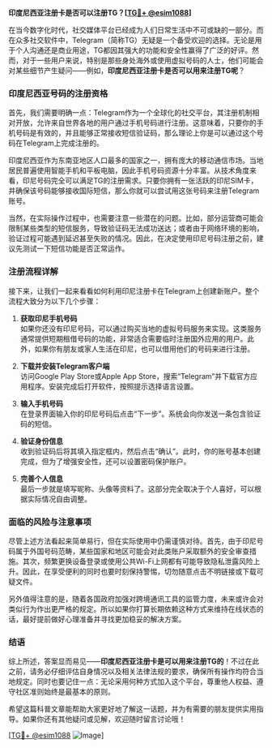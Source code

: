 **印度尼西亚注册卡是否可以注册TG？[[TG💪+ @esim1088](https://t.me/s/esim1088)]**

在当今数字化时代，社交媒体平台已经成为人们日常生活中不可或缺的一部分。而在众多社交软件中，Telegram（简称TG）无疑是一个备受欢迎的选择。无论是用于个人沟通还是商业用途，TG都因其强大的功能和安全性赢得了广泛的好评。然而，对于一些用户来说，特别是那些身处海外或使用虚拟号码的人士，他们可能会对某些细节产生疑问——例如，**印度尼西亚注册卡是否可以用来注册TG呢**？

### 印度尼西亚号码的注册资格

首先，我们需要明确一点：Telegram作为一个全球化的社交平台，其注册机制相对开放，允许来自世界各地的用户通过手机号码进行注册。这意味着，只要你的手机号码是有效的，并且能够正常接收短信验证码，那么理论上你是可以通过这个号码在Telegram上完成注册的。

印度尼西亚作为东南亚地区人口最多的国家之一，拥有庞大的移动通信市场。当地居民普遍使用智能手机和平板电脑，因此手机号码资源十分丰富。从技术角度来看，印尼号码完全可以满足TG的注册需求。只要你拥有一张活跃的印尼SIM卡，并确保该号码能够接收国际短信，那么你就可以尝试用这张号码来注册Telegram账号。

当然，在实际操作过程中，也需要注意一些潜在的问题。比如，部分运营商可能会限制某些类型的短信服务，导致验证码无法成功送达；或者由于网络环境的影响，验证过程可能遇到延迟甚至失败的情况。因此，在决定使用印尼号码注册之前，建议先测试一下短信功能是否正常运作。

### 注册流程详解

接下来，让我们一起来看看如何利用印尼注册卡在Telegram上创建新账户。整个流程大致分为以下几个步骤：

1. **获取印尼手机号码**  
   如果你还没有印尼号码，可以通过购买当地的虚拟号码服务来实现。这类服务通常提供短期租借号码的功能，非常适合需要临时注册国外应用的用户。此外，如果你有朋友或家人生活在印尼，也可以借用他们的号码来进行注册。

2. **下载并安装Telegram客户端**  
   访问Google Play Store或Apple App Store，搜索“Telegram”并下载官方应用程序。安装完成后打开软件，按照提示选择语言设置。

3. **输入手机号码**  
   在登录界面输入你的印尼号码后点击“下一步”。系统会向你发送一条包含验证码的短信。

4. **验证身份信息**  
   收到验证码后将其填入指定框内，然后点击“确认”。此时，你的账号基本创建完成，但为了增强安全性，还可以设置密码保护账户。

5. **完善个人信息**  
   最后一步就是填写昵称、头像等资料了。这部分完全取决于个人喜好，可以根据实际情况自由调整。

### 面临的风险与注意事项

尽管上述方法看起来简单易行，但在实际使用中仍需谨慎对待。首先，由于印尼号码属于外国号码范畴，某些国家和地区可能会对此类账户采取额外的安全审查措施。其次，频繁更换设备登录或使用公共Wi-Fi上网都有可能导致隐私泄露风险上升。因此，在享受便利的同时也要时刻保持警惕，切勿随意点击不明链接或下载可疑文件。

另外值得注意的是，随着各国政府加强对跨境通讯工具的监管力度，未来或许会对类似行为作出更严格的规定。所以如果你打算长期依赖这种方式来维持在线状态的话，最好提前做好心理准备并寻找更加稳妥的解决方案。

### 结语

综上所述，答案显而易见——**印度尼西亚注册卡是可以用来注册TG的**！不过在此之前，请务必仔细评估自身情况以及相关法律法规的要求，确保所有操作均符合当地规定。同时也要记住一点：无论采用何种方式加入这个平台，尊重他人权益、遵守社区准则始终是最基本的原则。

希望这篇科普文章能帮助大家更好地了解这一话题，并为有需要的朋友提供实用指导。如果你还有其他疑问或见解，欢迎随时留言讨论哦！

[[TG💪+ @esim1088](https://t.me/s/esim1088) ![Image](https://i.postimg.cc/4NQfJmqS/Snipaste-2025-05-13-00-14-12.png)]